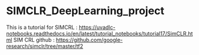 # SIMCLR_DeepLearning_project
This is a tutorial for SIMCRL : https://uvadlc-notebooks.readthedocs.io/en/latest/tutorial_notebooks/tutorial17/SimCLR.html
SIM CRL github : https://github.com/google-research/simclr/tree/master/tf2
